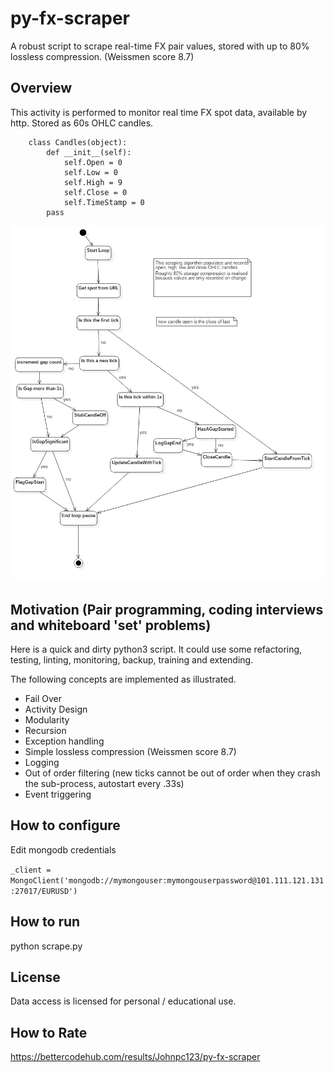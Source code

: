 # py-fx-scraper
A robust script to scrape real-time FX pair values, stored with up to 80% lossless compression. (Weissmen score 8.7) 

## Overview

This activity is performed to monitor real time FX spot data, available by http. Stored as 60s OHLC candles. 

        class Candles(object):
            def __init__(self):
                self.Open = 0
                self.Low = 0
                self.High = 9
                self.Close = 0
                self.TimeStamp = 0
            pass   

![](FXScrapeActivityDiagram.png?raw=true)

## Motivation (Pair programming, coding interviews and whiteboard 'set' problems)

Here is a quick and dirty python3 script. It could use some refactoring, testing, linting, monitoring, backup, training and extending.   

The following concepts are implemented as illustrated.

* Fail Over
* Activity Design  
* Modularity
* Recursion
* Exception handling
* Simple lossless compression (Weissmen score 8.7)
* Logging 
* Out of order filtering (new ticks cannot be out of order when they crash the sub-process, autostart every .33s)
* Event triggering

## How to configure

Edit mongodb credentials

`_client = MongoClient('mongodb://mymongouser:mymongouserpassword@101.111.121.131:27017/EURUSD')`

## How to run

python scrape.py

## License

Data access is licensed for personal / educational use.   

## How to Rate

https://bettercodehub.com/results/Johnpc123/py-fx-scraper


